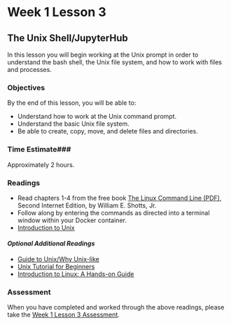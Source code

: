 # Week 1 Lesson 3 #
## The Unix Shell/JupyterHub ##

In this lesson you will begin working at the Unix prompt in order to
understand the bash shell, the Unix file system, and how to work with
files and processes.

### Objectives ###
By the end of this lesson, you will be able to:

- Understand how to work at the Unix command prompt.
- Understand the basic Unix file system.
- Be able to create, copy, move, and delete files and directories.

### Time Estimate###

Approximately 2 hours.

### Readings ###

- Read chapters 1-4 from the free book [The Linux Command Line
(PDF)](http://sourceforge.net/projects/linuxcommand/?source=dlp), Second
Internet Edition, by William E. Shotts, Jr. 
- Follow along by entering the commands as directed into a terminal
window within your Docker container.
- [Introduction to Unix](notebooks/introduction2Unix.ipynb)
 
#### *Optional Additional Readings* ####
- [Guide to Unix/Why Unix-like](https://en.wikibooks.org/wiki/Guide_to_Unix/Why_Unix-like)
- [Unix Tutorial for Beginners](http://www.ee.surrey.ac.uk/Teaching/Unix/)
- [Introduction to Linux: A Hands-on Guide](http://www.tldp.org/LDP/intro-linux/html/index.html)

### Assessment ###

When you have completed and worked through the above readings, please
take the [Week 1 Lesson 3
Assessment](https://learn.illinois.edu/mod/quiz/view.php?id=1095470).
